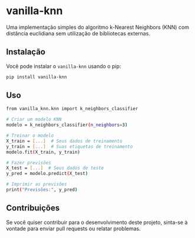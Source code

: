 # vanilla-knn

<!-- [![PyPI version](https://badge.fury.io/py/vanilla-knn.svg)](https://badge.fury.io/py/vanilla-knn) -->

Uma implementação simples do algoritmo k-Nearest Neighbors (KNN) com distância euclidiana sem utilização de bibliotecas externas.

## Instalação

Você pode instalar o `vanilla-knn` usando o pip:

```bash
pip install vanilla-knn
```

## Uso

```bash
from vanilla_knn.knn import k_neighbors_classifier

# Criar um modelo KNN
modelo = k_neighbors_classifier(n_neighbors=3)

# Treinar o modelo
X_train = [...]  # Seus dados de treinamento
y_train = [...]  # Suas etiquetas de treinamento
modelo.fit(X_train, y_train)

# Fazer previsões
X_test = [...]  # Seus dados de teste
y_pred = modelo.predict(X_test)

# Imprimir as previsões
print("Previsões:", y_pred)
```

## Contribuições

Se você quiser contribuir para o desenvolvimento deste projeto, sinta-se à vontade para enviar pull requests ou relatar problemas.